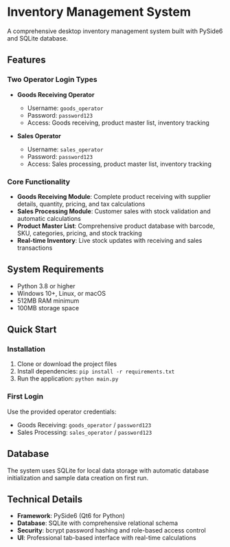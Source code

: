 # Inventory Management System

A comprehensive desktop inventory management system built with PySide6 and SQLite database.

## Features

### Two Operator Login Types
- **Goods Receiving Operator**
  - Username: `goods_operator`
  - Password: `password123`
  - Access: Goods receiving, product master list, inventory tracking

- **Sales Operator**
  - Username: `sales_operator`
  - Password: `password123`
  - Access: Sales processing, product master list, inventory tracking

### Core Functionality
- **Goods Receiving Module**: Complete product receiving with supplier details, quantity, pricing, and tax calculations
- **Sales Processing Module**: Customer sales with stock validation and automatic calculations
- **Product Master List**: Comprehensive product database with barcode, SKU, categories, pricing, and stock tracking
- **Real-time Inventory**: Live stock updates with receiving and sales transactions

## System Requirements
- Python 3.8 or higher
- Windows 10+, Linux, or macOS
- 512MB RAM minimum
- 100MB storage space

## Quick Start

### Installation
1. Clone or download the project files
2. Install dependencies: `pip install -r requirements.txt`
3. Run the application: `python main.py`

### First Login
Use the provided operator credentials:
- Goods Receiving: `goods_operator` / `password123`
- Sales Processing: `sales_operator` / `password123`

## Database
The system uses SQLite for local data storage with automatic database initialization and sample data creation on first run.

## Technical Details
- **Framework**: PySide6 (Qt6 for Python)
- **Database**: SQLite with comprehensive relational schema
- **Security**: bcrypt password hashing and role-based access control
- **UI**: Professional tab-based interface with real-time calculations

